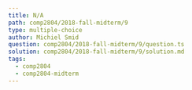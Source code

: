 ```yaml
---
title: N/A
path: comp2804/2018-fall-midterm/9
type: multiple-choice
author: Michiel Smid
question: comp2804/2018-fall-midterm/9/question.ts
solution: comp2804/2018-fall-midterm/9/solution.md
tags:
  - comp2804
  - comp2804-midterm
---
```

